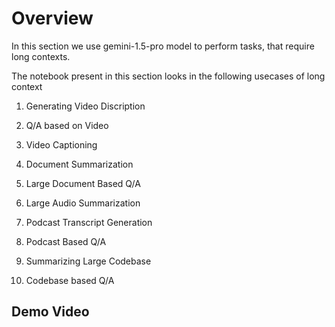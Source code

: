 # Overview

In this section we use gemini-1.5-pro model to perform tasks, that require long contexts.

The notebook present in this section looks in the following usecases of long context
1. Generating Video Discription

2. Q/A based on Video

3. Video Captioning

4. Document Summarization

5. Large Document Based Q/A

6. Large Audio Summarization

7. Podcast Transcript Generation

8. Podcast Based Q/A

9. Summarizing Large Codebase

10. Codebase based Q/A

## Demo Video